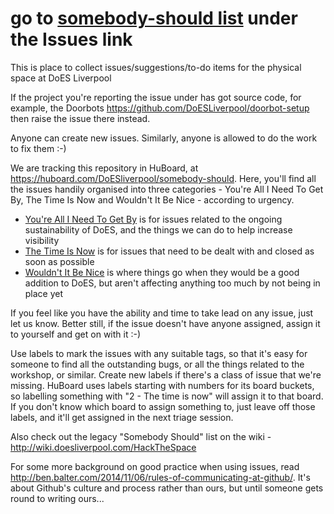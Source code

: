 # go to [somebody-should list](https://github.com/DoESLiverpool/somebody-should/issues) under the Issues link

This is place to collect issues/suggestions/to-do items for the physical space at DoES Liverpool

If the project you're reporting the issue under has got source code, for example, the Doorbots https://github.com/DoESLiverpool/doorbot-setup then raise the issue there instead.

Anyone can create new issues.  Similarly, anyone is allowed to do the work to fix them :-)

We are tracking this repository in HuBoard, at https://huboard.com/DoESliverpool/somebody-should. Here, you'll find all the issues handily organised into three categories - You're All I Need To Get By, The Time Is Now and Wouldn't It Be Nice - according to urgency. 

 * [You're All I Need To Get By](https://github.com/DoESLiverpool/somebody-should/labels/1%20-%20You%27re%20all%20I%20need%20to%20get%20by) is for issues related to the ongoing sustainability of DoES, and the things we can do to help increase visibility 
 * [The Time Is Now](https://github.com/DoESLiverpool/somebody-should/labels/2%20-%20The%20time%20is%20now) is for issues that need to be dealt with and closed as soon as possible 
 * [Wouldn't It Be Nice](https://github.com/DoESLiverpool/somebody-should/labels/3%20-%20Wouldn%27t%20it%20be%20nice) is where things go when they would be a good addition to DoES, but aren't affecting anything too much by not being in place yet

If you feel like you have the ability and time to take lead on any issue, just let us know.  Better still, if the issue doesn't have anyone assigned, assign it to yourself and get on with it :-)

Use labels to mark the issues with any suitable tags, so that it's easy for someone to find all the outstanding bugs, or all the things related to the workshop, or similar.  Create new labels if there's a class of issue that we're missing.  HuBoard uses labels starting with numbers for its board buckets, so labelling something with "2 - The time is now" will assign it to that board.  If you don't know which board to assign something to, just leave off those labels, and it'll get assigned in the next triage session.

Also check out the legacy "Somebody Should" list on the wiki - http://wiki.doesliverpool.com/HackTheSpace

For some more background on good practice when using issues, read http://ben.balter.com/2014/11/06/rules-of-communicating-at-github/.  It's about Github's culture and process rather than ours, but until someone gets round to writing ours...
